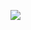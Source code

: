 [![](https://mermaid.ink/img/pako:eNplkcFuwjAMhl_FynVAtx0zCYlqpx1gEhwrIa9xaUSbZIk7hhDSHmJPuCeZSwdiIofI9m_9-mwfVOkNKa0SvXfkSnq2uInYFg7kBYxsSxvQMcwAE7xFv0sUn27lvJdF-riowz_3TBDtpmbwFcw0rGo620i_MwlYKgYZgf0pHlzAOnhZLuZQ-dgi_zOdjafTu1zD62K5gpo5JJ1liTtjKU3KNKmpSdZt7aSyGX1iGxrCEDJHu7UTnnUKKH5XgA1VJ7584PsjiJSC7wl3lmvAAUcMbLW3biOsyH1KYBOUkZDJXGzzsTCOZd7EyJ3osmZ4vH-An6_vq2YANVItyYTWyBUOfaVQsoWWCqUlNBi3hSrcUfqwY7_cu1Jpjh2NVBdkbeeLKV1hk-j4C6wvnLI?type=png)](https://mermaid.live/edit#pako:eNplkcFuwjAMhl_FynVAtx0zCYlqpx1gEhwrIa9xaUSbZIk7hhDSHmJPuCeZSwdiIofI9m_9-mwfVOkNKa0SvXfkSnq2uInYFg7kBYxsSxvQMcwAE7xFv0sUn27lvJdF-riowz_3TBDtpmbwFcw0rGo620i_MwlYKgYZgf0pHlzAOnhZLuZQ-dgi_zOdjafTu1zD62K5gpo5JJ1liTtjKU3KNKmpSdZt7aSyGX1iGxrCEDJHu7UTnnUKKH5XgA1VJ7584PsjiJSC7wl3lmvAAUcMbLW3biOsyH1KYBOUkZDJXGzzsTCOZd7EyJ3osmZ4vH-An6_vq2YANVItyYTWyBUOfaVQsoWWCqUlNBi3hSrcUfqwY7_cu1Jpjh2NVBdkbeeLKV1hk-j4C6wvnLI)